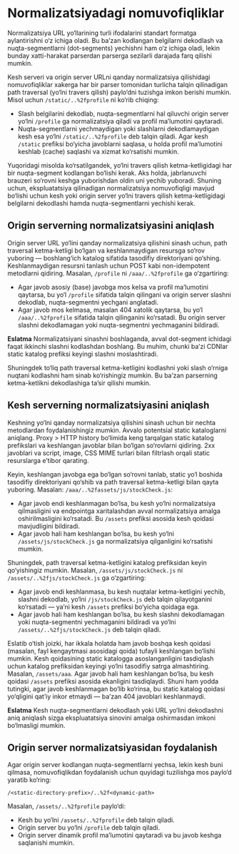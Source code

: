 

# Normalizatsiyadagi nomuvofiqliklar

Normalizatsiya URL yo‘llarining turli ifodalarini standart formatga aylantirishni o‘z ichiga oladi. Bu baʼzan kodlangan belgilarni dekodlash va nuqta-segmentlarni (dot-segments) yechishni ham o‘z ichiga oladi, lekin bunday xatti-harakat parserdan parserga sezilarli darajada farq qilishi mumkin.

Kesh serveri va origin server URLni qanday normalizatsiya qilishidagi nomuvofiqliklar xakerga har bir parser tomonidan turlicha talqin qilinadigan path traversal (yo‘lni travers qilish) paylo‘dni tuzishga imkon berishi mumkin. Misol uchun `/static/..%2fprofile` ni ko‘rib chiqing:

* Slash belgilarini dekodlab, nuqta-segmentlarni hal qiluvchi origin server yo‘lni `/profile` ga normalizatsiya qiladi va profil maʼlumotini qaytaradi.
* Nuqta-segmentlarni yechmaydigan yoki slashlarni dekodlamaydigan kesh esa yo‘lni `/static/..%2fprofile` deb talqin qiladi. Agar kesh `/static` prefiksi bo‘yicha javoblarni saqlasa, u holda profil maʼlumotini keshlab (cache) saqlashi va xizmat ko‘rsatishi mumkin.

Yuqoridagi misolda ko‘rsatilgandek, yo‘lni travers qilish ketma-ketligidagi har bir nuqta-segment kodlangan bo‘lishi kerak. Aks holda, jabrlanuvchi brauzeri so‘rovni keshga yuborishdan oldin uni yechib yuboradi. Shuning uchun, ekspluatatsiya qilinadigan normalizatsiya nomuvofiqligi mavjud bo‘lishi uchun kesh yoki origin server yo‘lni travers qilish ketma-ketligidagi belgilarni dekodlashi hamda nuqta-segmentlarni yechishi kerak.

## Origin serverning normalizatsiyasini aniqlash

Origin server URL yo‘lini qanday normalizatsiya qilishini sinash uchun, path traversal ketma-ketligi bo‘lgan va keshlanmaydigan resursga so‘rov yuboring — boshlang‘ich katalog sifatida tasodifiy direktoriyani qo‘shing. Keshlanmaydigan resursni tanlash uchun POST kabi non-idempotent metodlarni qidiring. Masalan, `/profile` ni `/aaa/..%2fprofile` ga o‘zgartiring:

* Agar javob asosiy (base) javobga mos kelsa va profil maʼlumotini qaytarsa, bu yo‘l `/profile` sifatida talqin qilingani va origin server slashni dekodlab, nuqta-segmentni yechgani anglatadi.
* Agar javob mos kelmasa, masalan 404 xatolik qaytarsa, bu yo‘l `/aaa/..%2fprofile` sifatida talqin qilinganini ko‘rsatadi. Bu origin server slashni dekodlamagan yoki nuqta-segmentni yechmaganini bildiradi.

**Eslatma**
Normalizatsiyani sinashni boshlaganda, avval dot-segment ichidagi faqat ikkinchi slashni kodlashdan boshlang. Bu muhim, chunki baʼzi CDNlar static katalog prefiksi keyingi slashni moslashtiradi.

Shuningdek to‘liq path traversal ketma-ketligini kodlashni yoki slash o‘rniga nuqtani kodlashni ham sinab ko‘rishingiz mumkin. Bu baʼzan parserning ketma-ketlikni dekodlashiga taʼsir qilishi mumkin.

## Kesh serverning normalizatsiyasini aniqlash

Keshning yo‘lni qanday normalizatsiya qilishini sinash uchun bir nechta metodlardan foydalanishingiz mumkin. Avvalo potentsial static kataloglarni aniqlang. Proxy > HTTP history bo‘limida keng tarqalgan static katalog prefikslari va keshlangan javoblar bilan bo‘lgan so‘rovlarni qidiring. 2xx javoblari va script, image, CSS MIME turlari bilan filtrlash orqali static resurslarga eʼtibor qarating.

Keyin, keshlangan javobga ega bo‘lgan so‘rovni tanlab, static yo‘l boshida tasodifiy direktoriyani qo‘shib va path traversal ketma-ketligi bilan qayta yuboring. Masalan: `/aaa/..%2fassets/js/stockCheck.js`:

* Agar javob endi keshlanmagan bo‘lsa, bu kesh yo‘lni normalizatsiya qilmasligini va endpointga xaritalashdan avval normalizatsiya amalga oshirilmasligini ko‘rsatadi. Bu `/assets` prefiksi asosida kesh qoidasi mavjudligini bildiradi.
* Agar javob hali ham keshlangan bo‘lsa, bu kesh yo‘lni `/assets/js/stockCheck.js` ga normalizatsiya qilganligini ko‘rsatishi mumkin.

Shuningdek, path traversal ketma-ketligini katalog prefiksidan keyin qo‘yishingiz mumkin. Masalan, `/assets/js/stockCheck.js` ni `/assets/..%2fjs/stockCheck.js` ga o‘zgartiring:

* Agar javob endi keshlanmasa, bu kesh nuqtalar ketma-ketligini yechib, slashni dekodlab, yo‘lni `/js/stockCheck.js` deb talqin qilayotganini ko‘rsatadi — yaʼni kesh `/assets` prefiksi bo‘yicha qoidaga ega.
* Agar javob hali ham keshlangan bo‘lsa, bu kesh slashni dekodlamagan yoki nuqta-segmentni yechmaganini bildiradi va yo‘lni `/assets/..%2fjs/stockCheck.js` deb talqin qiladi.

Eslatib o‘tish joizki, har ikkala holatda ham javob boshqa kesh qoidasi (masalan, fayl kengaytmasi asosidagi qoida) tufayli keshlangan bo‘lishi mumkin. Kesh qoidasining static katalogga asoslanganligini tasdiqlash uchun katalog prefiksidan keyingi yo‘lni tasodifiy satrga almashtiring. Masalan, `/assets/aaa`. Agar javob hali ham keshlangan bo‘lsa, bu kesh qoidasi `/assets` prefiksi asosida ekanligini tasdiqlaydi. Shuni ham yodda tutingki, agar javob keshlanmagan bo‘lib ko‘rinsa, bu static katalog qoidasi yo‘qligini qatʼiy inkor etmaydi — baʼzan 404 javoblari keshlanmaydi.

**Eslatma**
Kesh nuqta-segmentlarni dekodlash yoki URL yo‘lini dekodlashni aniq aniqlash sizga ekspluatatsiya sinovini amalga oshirmasdan imkoni bo‘lmasligi mumkin.

## Origin server normalizatsiyasidan foydalanish

Agar origin server kodlangan nuqta-segmentlarni yechsa, lekin kesh buni qilmasa, nomuvofiqlikdan foydalanish uchun quyidagi tuzilishga mos paylo‘d yaratib ko‘ring:

`/<static-directory-prefix>/..%2f<dynamic-path>`

Masalan, `/assets/..%2fprofile` paylo‘di:

* Kesh bu yo‘lni `/assets/..%2fprofile` deb talqin qiladi.
* Origin server bu yo‘lni `/profile` deb talqin qiladi.
* Origin server dinamik profil maʼlumotini qaytaradi va bu javob keshga saqlanishi mumkin.

